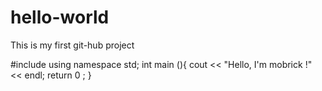 # hello-world
This is my first git-hub project

#include<iostream>
using namespace std;
int main (){
   cout << "Hello, I'm mobrick !" << endl;
   return 0 ;
}
